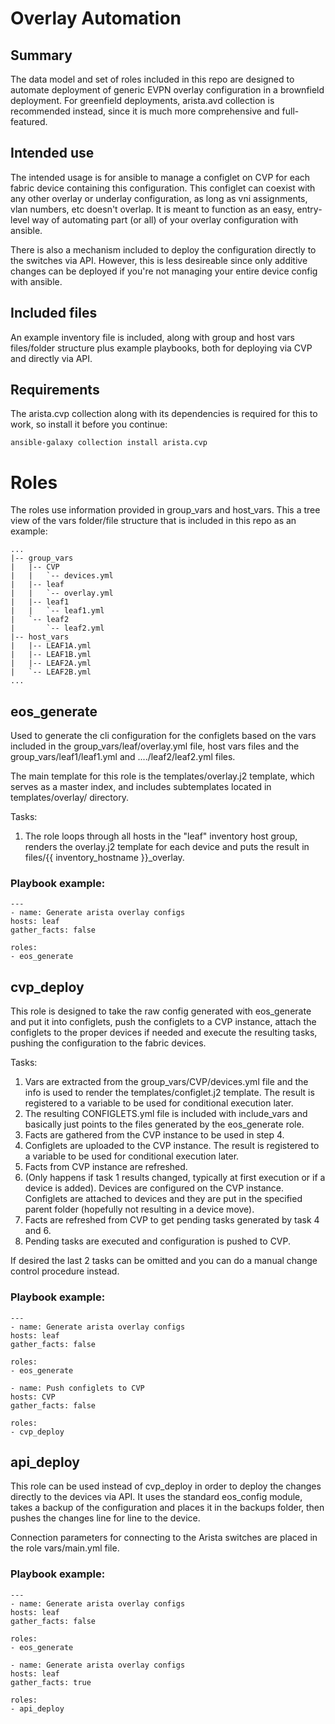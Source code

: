# Overlay Automation

## Summary
The data model and set of roles included in this repo are designed to automate deployment of generic EVPN overlay configuration in a brownfield deployment. For greenfield deployments, arista.avd collection is recommended instead, since it is much more comprehensive and full-featured.

## Intended use
The intended usage is for ansible to manage a configlet on CVP for each fabric device containing this configuration. This configlet can coexist with any other overlay or underlay configuration, as long as vni assignments, vlan numbers, etc doesn't overlap. It is meant to function as an easy, entry-level way of automating part (or all) of your overlay configuration with ansible.

There is also a mechanism included to deploy the configuration directly to the switches via API. However, this is less desireable since only additive changes can be deployed if you're not managing your entire device config with ansible.

## Included files
An example inventory file is included, along with group and host vars files/folder structure plus example playbooks, both for deploying via CVP and directly via API.

## Requirements
The arista.cvp collection along with its dependencies is required for this to work, so install it before you continue:

    ansible-galaxy collection install arista.cvp

# Roles

The roles use information provided in group_vars and host_vars. This a tree view of the vars folder/file structure that is included in this repo as an example:

    ...
    |-- group_vars
    |   |-- CVP
    |   |   `-- devices.yml
    |   |-- leaf
    |   |   `-- overlay.yml
    |   |-- leaf1
    |   |   `-- leaf1.yml
    |   `-- leaf2
    |       `-- leaf2.yml
    |-- host_vars
    |   |-- LEAF1A.yml
    |   |-- LEAF1B.yml
    |   |-- LEAF2A.yml
    |   `-- LEAF2B.yml
    ...

## eos_generate

Used to generate the cli configuration for the configlets based on the vars included in the group_vars/leaf/overlay.yml file, host vars files and the group_vars/leaf1/leaf1.yml and ..../leaf2/leaf2.yml files.

The main template for this role is the templates/overlay.j2 template, which serves as a master index, and includes subtemplates located in templates/overlay/ directory.

Tasks:

1. The role loops through all hosts in the "leaf" inventory host group, renders the overlay.j2 template for each device and puts the result in files/{{ inventory_hostname }}_overlay.

### Playbook example:

    ---
    - name: Generate arista overlay configs
    hosts: leaf
    gather_facts: false
    
    roles:
    - eos_generate

## cvp_deploy

This role is designed to take the raw config generated with eos_generate and put it into configlets, push the configlets to a CVP instance, attach the configlets to the proper devices if needed and execute the resulting tasks, pushing the configuration to the fabric devices.

Tasks:

1. Vars are extracted from the group_vars/CVP/devices.yml file and the info is used to render the templates/configlet.j2 template. The result is registered to a variable to be used for conditional execution later.
2. The resulting CONFIGLETS.yml file is included with include_vars and basically just points to the files generated by the eos_generate role.
3. Facts are gathered from the CVP instance to be used in step 4.
4. Configlets are uploaded to the CVP instance. The result is registered to a variable to be used for conditional execution later.
5. Facts from CVP instance are refreshed.
6. (Only happens if task 1 results changed, typically at first execution or if a device is added). Devices are configured on the CVP instance. Configlets are attached to devices and they are put in the specified parent folder (hopefully not resulting in a device move).
7. Facts are refreshed from CVP to get pending tasks generated by task 4 and 6.
8. Pending tasks are executed and configuration is pushed to CVP.

If desired the last 2 tasks can be omitted and you can do a manual change control procedure instead.

### Playbook example:

    ---
    - name: Generate arista overlay configs
    hosts: leaf
    gather_facts: false
    
    roles:
    - eos_generate

    - name: Push configlets to CVP
    hosts: CVP
    gather_facts: false

    roles:
    - cvp_deploy

## api_deploy

This role can be used instead of cvp_deploy in order to deploy the changes directly to the devices via API. It uses the standard eos_config module, takes a backup of the configuration and places it in the backups folder, then pushes the changes line for line to the device.

Connection parameters for connecting to the Arista switches are placed in the role vars/main.yml file.

### Playbook example:

    ---
    - name: Generate arista overlay configs
    hosts: leaf
    gather_facts: false
    
    roles:
    - eos_generate

    - name: Generate arista overlay configs
    hosts: leaf
    gather_facts: true

    roles:
    - api_deploy

